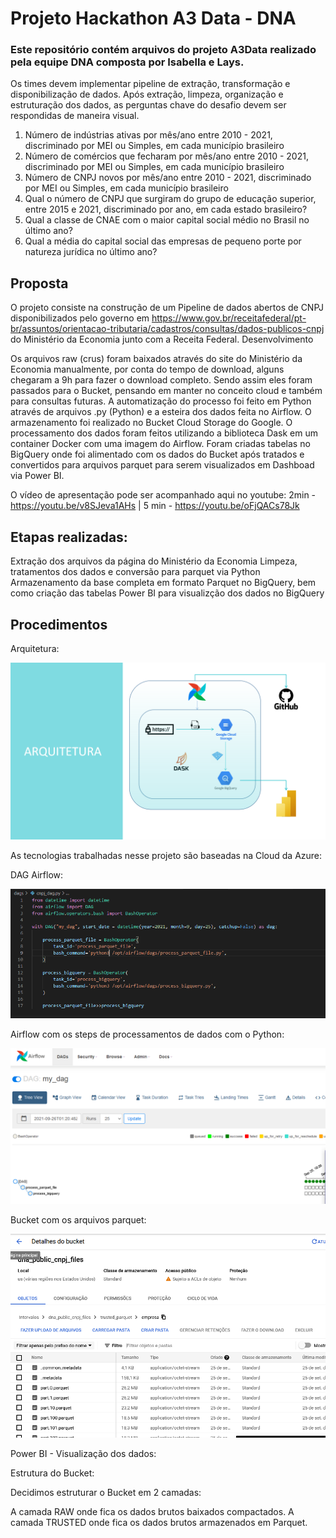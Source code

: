 # Projeto Hackathon A3 Data - DNA

### Este repositório contém arquivos do projeto A3Data realizado pela equipe DNA composta por Isabella e Lays.

Os times devem implementar pipeline de extração, transformação e disponibilização de dados. Após extração, limpeza, organização e estruturação dos dados, as perguntas chave do desafio devem ser respondidas de maneira visual.

1. Número de indústrias ativas por mês/ano entre 2010 - 2021, discriminado por MEI 
ou Simples, em cada município brasileiro
2. Número de comércios que fecharam por mês/ano entre 2010 - 2021, discriminado 
por MEI ou Simples, em cada município brasileiro
3. Número de CNPJ novos por mês/ano entre 2010 - 2021, discriminado por MEI ou 
Simples, em cada município brasileiro
4. Qual o número de CNPJ que surgiram do grupo de educação superior, entre 2015 
e 2021, discriminado por ano, em cada estado brasileiro?
5. Qual a classe de CNAE com o maior capital social médio no Brasil no último ano?
6. Qual a média do capital social das empresas de pequeno porte por natureza 
jurídica no último ano?

## Proposta

O projeto consiste na construção de um Pipeline de dados abertos de CNPJ disponibilizados pelo governo em https://www.gov.br/receitafederal/pt-br/assuntos/orientacao-tributaria/cadastros/consultas/dados-publicos-cnpj do Ministério da Economia junto com a Receita Federal.
Desenvolvimento

Os arquivos raw (crus) foram baixados através do site do Ministério da Economia manualmente, por conta do tempo de download, alguns chegaram a 9h para fazer o download completo. Sendo assim eles foram passados para o Bucket, pensando em manter no conceito cloud e também para consultas futuras. A automatização do processo foi feito em Python através de arquivos .py (Python) e a esteira dos dados feita no Airflow. O armazenamento foi realizado no Bucket Cloud Storage do Google. O processamento dos dados foram feitos utilizando a biblioteca Dask em um container Docker com uma imagem do Airflow. Foram criadas tabelas no BigQuery onde foi alimentado com os dados do Bucket após tratados e convertidos para arquivos parquet para serem visualizados em Dashboad via Power BI.

O vídeo de apresentação pode ser acompanhado aqui no youtube: 2min - https://youtu.be/v8SJeva1AHs | 5 min - https://youtu.be/oFjQACs78Jk

## Etapas realizadas:

Extração dos arquivos da página do Ministério da Economia
Limpeza, tratamentos dos dados e conversão para parquet via Python
Armazenamento da base completa em formato Parquet no BigQuery, bem como criação das tabelas
Power BI para visualizção dos dados no BigQuery

## Procedimentos

Arquitetura:


![](images/MicrosoftTeams-image.png)

As tecnologias trabalhadas nesse projeto são baseadas na Cloud da Azure:

DAG Airflow:

![](images/dag.PNG)


Airflow com os steps de processamentos de dados com o Python:

![](images/airflow.PNG)

Bucket com os arquivos parquet:

![](images/dados-salvos-formato-parquet.PNG)


Power BI - Visualização dos dados:

    

Estrutura do Bucket:

Decidimos estruturar o Bucket em 2 camadas:

A camada RAW onde fica os dados brutos baixados compactados.
A camada TRUSTED onde fica os dados brutos armazenados em Parquet.


